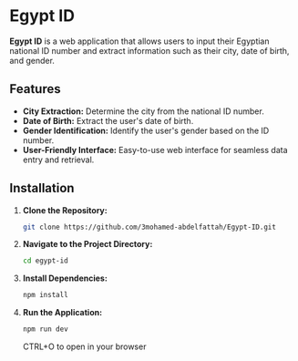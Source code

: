 # Egypt ID

**Egypt ID** is a web application that allows users to input their Egyptian national ID number and extract information such as their city, date of birth, and gender.

## Features

- **City Extraction:** Determine the city from the national ID number.
- **Date of Birth:** Extract the user's date of birth.
- **Gender Identification:** Identify the user's gender based on the ID number.
- **User-Friendly Interface:** Easy-to-use web interface for seamless data entry and retrieval.

## Installation

1. **Clone the Repository:**

   ```bash
   git clone https://github.com/3mohamed-abdelfattah/Egypt-ID.git
   ```

2. **Navigate to the Project Directory:**

   ```bash
   cd egypt-id
   ```

3. **Install Dependencies:**

   ```bash
   npm install
   ```


4. **Run the Application:**

   ```bash
   npm run dev
   ```

   CTRL+O to open in your browser